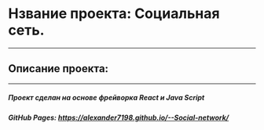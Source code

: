 Нзвание проекта: Социальная сеть.
==================================================
------------------------------------------------
Описание проекта:
--------------------------------------------------
--------------------------------------------------
##### Проект сделан на основе фрейворка React и Java Script
####
#####  GitHub Pages: https://alexander7198.github.io/--Social-network/
